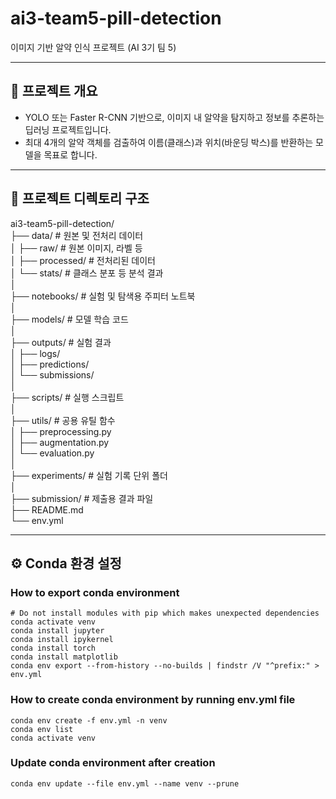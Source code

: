 ﻿# ai3-team5-pill-detection

이미지 기반 알약 인식 프로젝트 (AI 3기 팀 5)

---

## 🧪 프로젝트 개요
- YOLO 또는 Faster R-CNN 기반으로, 이미지 내 알약을 탐지하고 정보를 추론하는 딥러닝 프로젝트입니다.
- 최대 4개의 알약 객체를 검출하여 이름(클래스)과 위치(바운딩 박스)를 반환하는 모델을 목표로 합니다.

---

## 📁 프로젝트 디렉토리 구조

ai3-team5-pill-detection/    
├── data/                 # 원본 및 전처리 데이터    
│ ├── raw/                # 원본 이미지, 라벨 등    
│ ├── processed/          # 전처리된 데이터    
│ └── stats/              # 클래스 분포 등 분석 결과    
│    
├── notebooks/            # 실험 및 탐색용 주피터 노트북    
│    
├── models/               # 모델 학습 코드    
│    
├── outputs/              # 실험 결과    
│ ├── logs/    
│ ├── predictions/    
│ └── submissions/    
│    
├── scripts/              # 실행 스크립트    
│    
├── utils/                # 공용 유틸 함수    
│ ├── preprocessing.py    
│ ├── augmentation.py    
│ └── evaluation.py    
│    
├── experiments/          # 실험 기록 단위 폴더    
│    
├── submission/           # 제출용 결과 파일    
├── README.md    
└── env.yml    

---

## ⚙️ Conda 환경 설정
### How to export conda environment

```
# Do not install modules with pip which makes unexpected dependencies
conda activate venv
conda install jupyter
conda install ipykernel
conda install torch
conda install matplotlib
conda env export --from-history --no-builds | findstr /V "^prefix:" > env.yml
```

### How to create conda environment by running env.yml file
```
conda env create -f env.yml -n venv
conda env list
conda activate venv
```

### Update conda environment after creation
```
conda env update --file env.yml --name venv --prune
```
